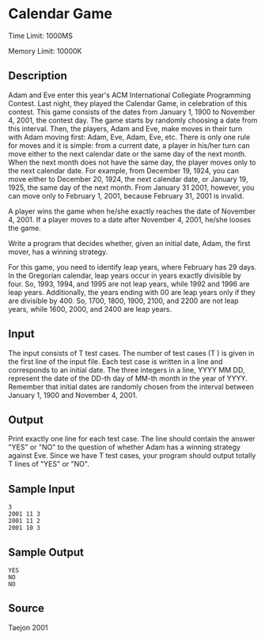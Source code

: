 # Calendar Game

Time Limit: 1000MS

Memory Limit: 10000K


## Description

Adam and Eve enter this year's ACM International Collegiate Programming Contest. Last night, they played the Calendar Game, in celebration of this contest. This game consists of the dates from January 1, 1900 to November 4, 2001, the contest day. The game starts by randomly choosing a date from this interval. Then, the players, Adam and Eve, make moves in their turn with Adam moving first: Adam, Eve, Adam, Eve, etc. There is only one rule for moves and it is simple: from a current date, a player in his/her turn can move either to the next calendar date or the same day of the next month. When the next month does not have the same day, the player moves only to the next calendar date. For example, from December 19, 1924, you can move either to December 20, 1924, the next calendar date, or January 19, 1925, the same day of the next month. From January 31 2001, however, you can move only to February 1, 2001, because February 31, 2001 is invalid.

A player wins the game when he/she exactly reaches the date of November 4, 2001. If a player moves to a date after November 4, 2001, he/she looses the game.

Write a program that decides whether, given an initial date, Adam, the first mover, has a winning strategy.

For this game, you need to identify leap years, where February has 29 days. In the Gregorian calendar, leap years occur in years exactly divisible by four. So, 1993, 1994, and 1995 are not leap years, while 1992 and 1996 are leap years. Additionally, the years ending with 00 are leap years only if they are divisible by 400. So, 1700, 1800, 1900, 2100, and 2200 are not leap years, while 1600, 2000, and 2400 are leap years.


## Input

The input consists of T test cases. The number of test cases (T ) is given in the first line of the input file. Each test case is written in a line and corresponds to an initial date. The three integers in a line, YYYY MM DD, represent the date of the DD-th day of MM-th month in the year of YYYY. Remember that initial dates are randomly chosen from the interval between January 1, 1900 and November 4, 2001.


## Output

Print exactly one line for each test case. The line should contain the answer "YES" or "NO" to the question of whether Adam has a winning strategy against Eve. Since we have T test cases, your program should output totally T lines of "YES" or "NO".


## Sample Input

```
3
2001 11 3
2001 11 2
2001 10 3
```


## Sample Output

```
YES
NO
NO
```


## Source

Taejon 2001
